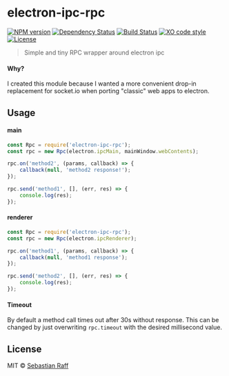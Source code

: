 # electron-ipc-rpc

[![NPM version](https://badge.fury.io/js/electron-ipc-rpc.svg)](http://badge.fury.io/js/electron-ipc-rpc)
[![Dependency Status](https://img.shields.io/gemnasium/hobbyquaker/electron-ipc-rpc.svg?maxAge=2592000)](https://gemnasium.com/github.com/hobbyquaker/electron-ipc-rpc)
[![Build Status](https://travis-ci.org/hobbyquaker/electron-ipc-rpc.svg?branch=master)](https://travis-ci.org/hobbyquaker/electron-ipc-rpc)
[![XO code style](https://img.shields.io/badge/code_style-XO-5ed9c7.svg)](https://github.com/sindresorhus/xo)
[![License][mit-badge]][mit-url]

> Simple and tiny RPC wrapper around electron ipc

#### Why?

I created this module because I wanted a more convenient drop-in replacement for socket.io when porting "classic" web 
apps to electron.


## Usage

#### main

```javascript
const Rpc = require('electron-ipc-rpc');
const rpc = new Rpc(electron.ipcMain, mainWindow.webContents);

rpc.on('method2', (params, callback) => {
    callback(null, 'method2 response!');
});

rpc.send('method1', [], (err, res) => {
    console.log(res); 
});
```

#### renderer

```javascript
const Rpc = require('electron-ipc-rpc');
const rpc = new Rpc(electron.ipcRenderer);

rpc.on('method1', (params, callback) => {
    callback(null, 'method1 response');
});

rpc.send('method2', [], (err, res) => {
    console.log(res); 
});
```

#### Timeout

By default a method call times out after 30s without response. This can be changed by just overwriting `rpc.timeout` 
with the desired millisecond value.

## License

MIT © [Sebastian Raff](https://github.com/hobbyquaker)

[mit-badge]: https://img.shields.io/badge/License-MIT-blue.svg?style=flat
[mit-url]: LICENSE
